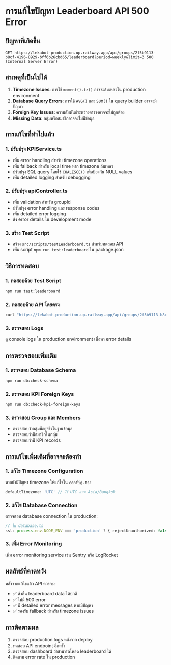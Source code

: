 # การแก้ไขปัญหา Leaderboard API 500 Error

## ปัญหาที่เกิดขึ้น
```
GET https://lekabot-production.up.railway.app/api/groups/2f5b9113-b8cf-4196-8929-bff6b26cbd65/leaderboard?period=weekly&limit=3 500 (Internal Server Error)
```

## สาเหตุที่เป็นไปได้
1. **Timezone Issues**: การใช้ `moment().tz()` อาจจะล้มเหลวใน production environment
2. **Database Query Errors**: การใช้ `AVG()` และ `SUM()` ใน query builder อาจจะมีปัญหา
3. **Foreign Key Issues**: ความสัมพันธ์ระหว่างตารางอาจจะไม่ถูกต้อง
4. **Missing Data**: กลุ่มหรือสมาชิกอาจจะไม่มีข้อมูล

## การแก้ไขที่ทำไปแล้ว

### 1. ปรับปรุง KPIService.ts
- เพิ่ม error handling สำหรับ timezone operations
- เพิ่ม fallback สำหรับ local time หาก timezone ล้มเหลว
- ปรับปรุง SQL query โดยใช้ `COALESCE()` เพื่อป้องกัน NULL values
- เพิ่ม detailed logging สำหรับ debugging

### 2. ปรับปรุง apiController.ts
- เพิ่ม validation สำหรับ groupId
- ปรับปรุง error handling และ response codes
- เพิ่ม detailed error logging
- ส่ง error details ใน development mode

### 3. สร้าง Test Script
- สร้าง `src/scripts/testLeaderboard.ts` สำหรับทดสอบ API
- เพิ่ม script `npm run test:leaderboard` ใน package.json

## วิธีการทดสอบ

### 1. ทดสอบด้วย Test Script
```bash
npm run test:leaderboard
```

### 2. ทดสอบด้วย API โดยตรง
```bash
curl "https://lekabot-production.up.railway.app/api/groups/2f5b9113-b8cf-4196-8929-bff6b26cbd65/leaderboard?period=weekly&limit=3"
```

### 3. ตรวจสอบ Logs
ดู console logs ใน production environment เพื่อหา error details

## การตรวจสอบเพิ่มเติม

### 1. ตรวจสอบ Database Schema
```bash
npm run db:check-schema
```

### 2. ตรวจสอบ KPI Foreign Keys
```bash
npm run db:check-kpi-foreign-keys
```

### 3. ตรวจสอบ Group และ Members
- ตรวจสอบว่ากลุ่มมีอยู่จริงในฐานข้อมูล
- ตรวจสอบว่ามีสมาชิกในกลุ่ม
- ตรวจสอบว่ามี KPI records

## การแก้ไขเพิ่มเติมที่อาจจะต้องทำ

### 1. แก้ไข Timezone Configuration
หากยังมีปัญหา timezone ให้แก้ไขใน `config.ts`:
```typescript
defaultTimezone: 'UTC' // ใช้ UTC แทน Asia/Bangkok
```

### 2. แก้ไข Database Connection
ตรวจสอบ database connection ใน production:
```typescript
// ใน database.ts
ssl: process.env.NODE_ENV === 'production' ? { rejectUnauthorized: false } : false
```

### 3. เพิ่ม Error Monitoring
เพิ่ม error monitoring service เช่น Sentry หรือ LogRocket

## ผลลัพธ์ที่คาดหวัง
หลังจากแก้ไขแล้ว API ควรจะ:
- ✅ ส่งคืน leaderboard data ได้ปกติ
- ✅ ไม่มี 500 error
- ✅ มี detailed error messages หากมีปัญหา
- ✅ รองรับ fallback สำหรับ timezone issues

## การติดตามผล
1. ตรวจสอบ production logs หลังจาก deploy
2. ทดสอบ API endpoint อีกครั้ง
3. ตรวจสอบ dashboard ว่าสามารถโหลด leaderboard ได้
4. ติดตาม error rate ใน production
